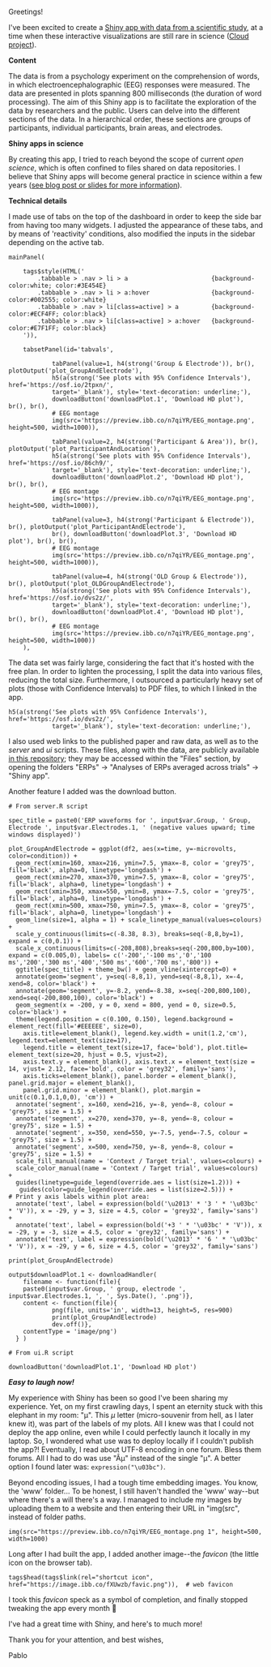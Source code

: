 Greetings!

I've been excited to create a [Shiny app with data from a scientific study](https://pablobernabeu.shinyapps.io/ERP-waveform-visualization_CMS-experiment/), at a time when these interactive visualizations are still rare in science ([Cloud project](https://rstudio.cloud/project/163831)). 

**Content**

The data is from a psychology experiment on the comprehension of words, in which electroencephalographic (EEG) responses were measured. The data are presented in plots spanning 800 milliseconds (the duration of word processing). The aim of this Shiny app is to facilitate the exploration of the data by researchers and the public. Users can delve into the different sections of the data. In a hierarchical order, these sections are groups of participants, individual participants, brain areas, and electrodes. 

**Shiny apps in science**

By creating this app, I tried to reach beyond the scope of current _open science_, which is often confined to files shared on data repositories. I believe that Shiny apps will become general practice in science within a few years ([see blog post or slides for more information](http://www.research.lancs.ac.uk/portal/en/activities/presenting-data-interactively-online-using-r-shiny(c9ce06ac-987e-4141-9121-016f6ee6d16b).html)).


**Technical details**

I made use of tabs on the top of the dashboard in order to keep the side bar from having too many widgets. I adjusted the appearance of these tabs, and by means of 'reactivity' conditions, also modified the inputs in the sidebar depending on the active tab.

```
mainPanel(

	tags$style(HTML('
	    .tabbable > .nav > li > a                  		{background-color:white; color:#3E454E}
	    .tabbable > .nav > li > a:hover            		{background-color:#002555; color:white}
	    .tabbable > .nav > li[class=active] > a 		{background-color:#ECF4FF; color:black}
	    .tabbable > .nav > li[class=active] > a:hover	{background-color:#E7F1FF; color:black}
	')),

	tabsetPanel(id='tabvals',

            tabPanel(value=1, h4(strong('Group & Electrode')), br(), plotOutput('plot_GroupAndElectrode'),
			h5(a(strong('See plots with 95% Confidence Intervals'), href='https://osf.io/2tpxn/',
			target='_blank'), style='text-decoration: underline;'), 
			downloadButton('downloadPlot.1', 'Download HD plot'), br(), br(),
			# EEG montage
			img(src='https://preview.ibb.co/n7qiYR/EEG_montage.png', height=500, width=1000)),

            tabPanel(value=2, h4(strong('Participant & Area')), br(), plotOutput('plot_ParticipantAndLocation'),
			h5(a(strong('See plots with 95% Confidence Intervals'), href='https://osf.io/86ch9/',
			target='_blank'), style='text-decoration: underline;'), 
			downloadButton('downloadPlot.2', 'Download HD plot'), br(), br(),
			# EEG montage
			img(src='https://preview.ibb.co/n7qiYR/EEG_montage.png', height=500, width=1000)),

            tabPanel(value=3, h4(strong('Participant & Electrode')), br(), plotOutput('plot_ParticipantAndElectrode'),
			br(), downloadButton('downloadPlot.3', 'Download HD plot'), br(), br(),
			# EEG montage
			img(src='https://preview.ibb.co/n7qiYR/EEG_montage.png', height=500, width=1000)),

            tabPanel(value=4, h4(strong('OLD Group & Electrode')), br(), plotOutput('plot_OLDGroupAndElectrode'),
			h5(a(strong('See plots with 95% Confidence Intervals'), href='https://osf.io/dvs2z/',
			target='_blank'), style='text-decoration: underline;'), 
			downloadButton('downloadPlot.4', 'Download HD plot'), br(), br(),
			# EEG montage
			img(src='https://preview.ibb.co/n7qiYR/EEG_montage.png', height=500, width=1000))
	),
```

The data set was fairly large, considering the fact that it's hosted with the free plan. In order to lighten the processing, I split the data into various files, reducing the total size. Furthermore, I outsourced a particularly heavy set of plots (those with Confidence Intervals) to PDF files, to which I linked in the app. 

```
h5(a(strong('See plots with 95% Confidence Intervals'), href='https://osf.io/dvs2z/',
			target='_blank'), style='text-decoration: underline;'),
```

I also used web links to the published paper and raw data, as well as to the _server_ and _ui_ scripts. These files, along with the data, are publicly available [in this repository](https://osf.io/97unm/); they may be accessed within the "Files" section, by opening the folders "ERPs" -> "Analyses of ERPs averaged across trials" -> "Shiny app".

Another feature I added was the download button.


```
# From server.R script

spec_title = paste0('ERP waveforms for ', input$var.Group, ' Group, Electrode ', input$var.Electrodes.1, ' (negative values upward; time windows displayed)')

plot_GroupAndElectrode = ggplot(df2, aes(x=time, y=-microvolts, color=condition)) +
  geom_rect(xmin=160, xmax=216, ymin=7.5, ymax=-8, color = 'grey75', fill='black', alpha=0, linetype='longdash') +
  geom_rect(xmin=270, xmax=370, ymin=7.5, ymax=-8, color = 'grey75', fill='black', alpha=0, linetype='longdash') +
  geom_rect(xmin=350, xmax=550, ymin=8, ymax=-7.5, color = 'grey75', fill='black', alpha=0, linetype='longdash') +
  geom_rect(xmin=500, xmax=750, ymin=7.5, ymax=-8, color = 'grey75', fill='black', alpha=0, linetype='longdash') +
  geom_line(size=1, alpha = 1) + scale_linetype_manual(values=colours) +
  scale_y_continuous(limits=c(-8.38, 8.3), breaks=seq(-8,8,by=1), expand = c(0,0.1)) +
  scale_x_continuous(limits=c(-208,808),breaks=seq(-200,800,by=100), expand = c(0.005,0), labels= c('-200','-100 ms','0','100 ms','200','300 ms','400','500 ms','600','700 ms','800')) +
  ggtitle(spec_title) + theme_bw() + geom_vline(xintercept=0) +
  annotate(geom='segment', y=seq(-8,8,1), yend=seq(-8,8,1), x=-4, xend=8, color='black') +
  annotate(geom='segment', y=-8.2, yend=-8.38, x=seq(-200,800,100), xend=seq(-200,800,100), color='black') +
  geom_segment(x = -200, y = 0, xend = 800, yend = 0, size=0.5, color='black') +
  theme(legend.position = c(0.100, 0.150), legend.background = element_rect(fill='#EEEEEE', size=0),
	axis.title=element_blank(), legend.key.width = unit(1.2,'cm'), legend.text=element_text(size=17),
	legend.title = element_text(size=17, face='bold'), plot.title= element_text(size=20, hjust = 0.5, vjust=2),
	axis.text.y = element_blank(), axis.text.x = element_text(size = 14, vjust= 2.12, face='bold', color = 'grey32', family='sans'),
	axis.ticks=element_blank(), panel.border = element_blank(), panel.grid.major = element_blank(), 
	panel.grid.minor = element_blank(), plot.margin = unit(c(0.1,0.1,0,0), 'cm')) +
  annotate('segment', x=160, xend=216, y=-8, yend=-8, colour = 'grey75', size = 1.5) +
  annotate('segment', x=270, xend=370, y=-8, yend=-8, colour = 'grey75', size = 1.5) +
  annotate('segment', x=350, xend=550, y=-7.5, yend=-7.5, colour = 'grey75', size = 1.5) +
  annotate('segment', x=500, xend=750, y=-8, yend=-8, colour = 'grey75', size = 1.5) +
  scale_fill_manual(name = 'Context / Target trial', values=colours) +
  scale_color_manual(name = 'Context / Target trial', values=colours) +
  guides(linetype=guide_legend(override.aes = list(size=1.2))) +
   guides(color=guide_legend(override.aes = list(size=2.5))) +
# Print y axis labels within plot area:
  annotate('text', label = expression(bold('\u2013' * '3 ' * '\u03bc' * 'V')), x = -29, y = 3, size = 4.5, color = 'grey32', family='sans') +
  annotate('text', label = expression(bold('+3 ' * '\u03bc' * 'V')), x = -29, y = -3, size = 4.5, color = 'grey32', family='sans') +
  annotate('text', label = expression(bold('\u2013' * '6 ' * '\u03bc' * 'V')), x = -29, y = 6, size = 4.5, color = 'grey32', family='sans')

print(plot_GroupAndElectrode)

output$downloadPlot.1 <- downloadHandler(
	filename <- function(file){
	paste0(input$var.Group, ' group, electrode ', input$var.Electrodes.1, ', ', Sys.Date(), '.png')},
   	content <- function(file){
      		png(file, units='in', width=13, height=5, res=900)
      		print(plot_GroupAndElectrode)
      		dev.off()},
	contentType = 'image/png')
  } )
```

```
# From ui.R script

downloadButton('downloadPlot.1', 'Download HD plot')
```

**_Easy to laugh now!_**

My experience with Shiny has been so good I've been sharing my experience. Yet, on my first crawling days, I spent an eternity stuck with this elephant in my room: "μ". This _μ_ letter (micro-souvenir from hell, as I later knew it), was part of the labels of my plots. All I knew was that I could not deploy the app online, even while I could perfectly launch it locally in my laptop. So, I wondered what use was to deploy locally if I couldn't publish the app?! Eventually, I read about UTF-8 encoding in one forum. Bless them forums. All I had to do was use "Âμ" instead of the single "μ". A better option I found later was: `expression("\u03bc")`.

Beyond encoding issues, I had a tough time embedding images. You know, the 'www' folder... To be honest, I still haven't handled the 'www' way--but where there's a will there's a way. I managed to include my images by uploading them to a website and then entering their URL in "img(src", instead of folder paths. 

```
img(src="https://preview.ibb.co/n7qiYR/EEG_montage.png 1", height=500, width=1000)
```

Long after I had built the app, I added another image--the _favicon_ (the little icon on the browser tab). 

```
tags$head(tags$link(rel="shortcut icon", href="https://image.ibb.co/fXUwzb/favic.png")),  # web favicon
```

I took this _favicon_ speck as a symbol of completion, and finally stopped tweaking the app every month :rofl:

I've had a great time with Shiny, and here's to much more!

Thank you for your attention, and best wishes,

Pablo